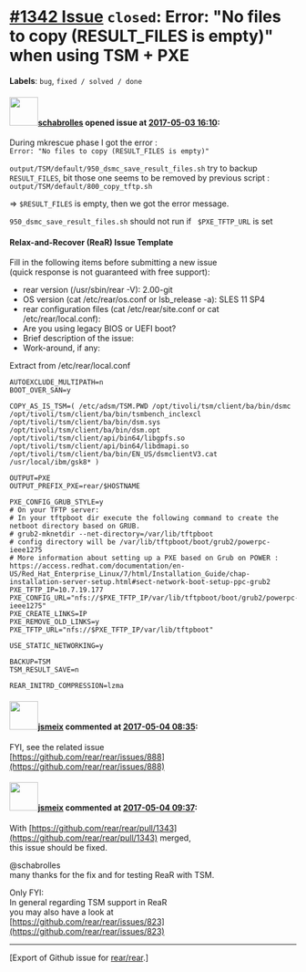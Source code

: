 [\#1342 Issue](https://github.com/rear/rear/issues/1342) `closed`: Error: "No files to copy (RESULT\_FILES is empty)" when using TSM + PXE
==========================================================================================================================================

**Labels**: `bug`, `fixed / solved / done`

#### <img src="https://avatars.githubusercontent.com/u/19491077?u=0021b16ab426902cbe676f6831f41607bbe4d441&v=4" width="50">[schabrolles](https://github.com/schabrolles) opened issue at [2017-05-03 16:10](https://github.com/rear/rear/issues/1342):

During mkrescue phase I got the error :  
`Error: "No files to copy (RESULT_FILES is empty)"`

`output/TSM/default/950_dsmc_save_result_files.sh` try to backup
`RESULT_FILES`, bit those one seems to be removed by previous script :
`output/TSM/default/800_copy_tftp.sh`

=&gt; `$RESULT_FILES` is empty, then we got the error message.

`950_dsmc_save_result_files.sh` should not run if ` $PXE_TFTP_URL` is
set

#### Relax-and-Recover (ReaR) Issue Template

Fill in the following items before submitting a new issue  
(quick response is not guaranteed with free support):

-   rear version (/usr/sbin/rear -V): 2.00-git
-   OS version (cat /etc/rear/os.conf or lsb\_release -a): SLES 11 SP4
-   rear configuration files (cat /etc/rear/site.conf or cat
    /etc/rear/local.conf):
-   Are you using legacy BIOS or UEFI boot?
-   Brief description of the issue:
-   Work-around, if any:

Extract from /etc/rear/local.conf

    AUTOEXCLUDE_MULTIPATH=n
    BOOT_OVER_SAN=y

    COPY_AS_IS_TSM=( /etc/adsm/TSM.PWD /opt/tivoli/tsm/client/ba/bin/dsmc /opt/tivoli/tsm/client/ba/bin/tsmbench_inclexcl /opt/tivoli/tsm/client/ba/bin/dsm.sys /opt/tivoli/tsm/client/ba/bin/dsm.opt /opt/tivoli/tsm/client/api/bin64/libgpfs.so /opt/tivoli/tsm/client/api/bin64/libdmapi.so /opt/tivoli/tsm/client/ba/bin/EN_US/dsmclientV3.cat /usr/local/ibm/gsk8* )

    OUTPUT=PXE
    OUTPUT_PREFIX_PXE=rear/$HOSTNAME

    PXE_CONFIG_GRUB_STYLE=y
    # On your TFTP server:
    # In your tftpboot dir execute the following command to create the netboot directory based on GRUB.
    # grub2-mknetdir --net-directory=/var/lib/tftpboot
    # config directory will be /var/lib/tftpboot/boot/grub2/powerpc-ieee1275
    # More information about setting up a PXE based on Grub on POWER : https://access.redhat.com/documentation/en-US/Red_Hat_Enterprise_Linux/7/html/Installation_Guide/chap-installation-server-setup.html#sect-network-boot-setup-ppc-grub2
    PXE_TFTP_IP=10.7.19.177
    PXE_CONFIG_URL="nfs://$PXE_TFTP_IP/var/lib/tftpboot/boot/grub2/powerpc-ieee1275"
    PXE_CREATE_LINKS=IP
    PXE_REMOVE_OLD_LINKS=y
    PXE_TFTP_URL="nfs://$PXE_TFTP_IP/var/lib/tftpboot"

    USE_STATIC_NETWORKING=y

    BACKUP=TSM
    TSM_RESULT_SAVE=n

    REAR_INITRD_COMPRESSION=lzma

#### <img src="https://avatars.githubusercontent.com/u/1788608?u=925fc54e2ce01551392622446ece427f51e2f0ce&v=4" width="50">[jsmeix](https://github.com/jsmeix) commented at [2017-05-04 08:35](https://github.com/rear/rear/issues/1342#issuecomment-299126476):

FYI, see the related issue  
[https://github.com/rear/rear/issues/888](https://github.com/rear/rear/issues/888)

#### <img src="https://avatars.githubusercontent.com/u/1788608?u=925fc54e2ce01551392622446ece427f51e2f0ce&v=4" width="50">[jsmeix](https://github.com/jsmeix) commented at [2017-05-04 09:37](https://github.com/rear/rear/issues/1342#issuecomment-299138912):

With
[https://github.com/rear/rear/pull/1343](https://github.com/rear/rear/pull/1343)
merged,  
this issue should be fixed.

@schabrolles  
many thanks for the fix and for testing ReaR with TSM.

Only FYI:  
In general regarding TSM support in ReaR  
you may also have a look at  
[https://github.com/rear/rear/issues/823](https://github.com/rear/rear/issues/823)

------------------------------------------------------------------------

\[Export of Github issue for
[rear/rear](https://github.com/rear/rear).\]
